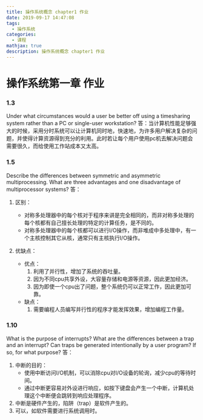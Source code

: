 ```yaml
---
title: 操作系统概念 chapter1 作业
date: 2019-09-17 14:47:08
tags:
  - 操作系统
categories:
  - 课程
mathjax: true
description: 操作系统概念 chapter1 作业
---
```

# 操作系统第一章 作业

### 1.3
Under what circumstances would a user be better off using a timesharing system rather than a PC or single-user workstation?
答：当计算机性能足够强大的时候，采用分时系统可以让计算机同时地，快速地，为许多用户解决复杂的问题，并使得计算资源得到充分的利用。此时若让每个用户使用pc机去解决问题会需要很久，而给使用工作站成本又太高。

### 1.5
Describe the differences between symmetric and asymmetric multiprocessing. What are three advantages and one disadvantage of multiprocessor systems?
答：
1. 区别：
	- 对称多处理器中的每个核对于程序来讲是完全相同的，而非对称多处理的每个核都有自己擅长处理的特定的计算任务，是不同的。
	- 对称多处理器中的每个核都可以进行I/O操作，而非堆成中多处理中，有一个主核控制其它从核，通常只有主核执行I/O操作。

2. 优缺点：
	- 优点：
		1. 利用了并行性，增加了系统的吞吐量。
		2. 因为不同cpu共享外设，大容量存储和电源等资源，因此更加经济。
		3. 因为即使一个cpu出了问题，整个系统仍可以正常工作，因此更加可靠。
	- 缺点：
		1. 需要编程人员编写并行性的程序才能发挥效果，增加编程工作量。

### 1.10
What is the purpose of interrupts? What are the differences between a trap and an interrupt? Can traps be generated intentionally by a user program? If so, for what purpose?
答：
1. 中断的目的：
	- 使用中断访问I/O机制，可以消除cpu对I/O设备的轮询，减少cpu的等待时间。
	- 通过中断更容易对外设进行响应，如按下键盘会产生一个中断，计算机处理这个中断便会跳转到响应处理程序。
2. 中断是硬件产生的，陷阱（trap）是软件产生的。
3. 可以，如软件需要进行系统调用时。
